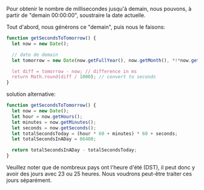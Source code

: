 Pour obtenir le nombre de millisecondes jusqu'à demain, nous pouvons, à partir de "demain 00:00:00", soustraire la date actuelle.

Tout d'abord, nous générons ce "demain", puis nous le faisons:

```js run
function getSecondsToTomorrow() {
  let now = new Date();

  // date de demain
  let tomorrow = new Date(now.getFullYear(), now.getMonth(), *!*now.getDate()+1*/!*);

  let diff = tomorrow - now; // difference in ms
  return Math.round(diff / 1000); // convert to seconds
}
```

solution alternative:

```js run
function getSecondsToTomorrow() {
  let now = new Date();
  let hour = now.getHours();
  let minutes = now.getMinutes();
  let seconds = now.getSeconds();
  let totalSecondsToday = (hour * 60 + minutes) * 60 + seconds;
  let totalSecondsInADay = 86400;

  return totalSecondsInADay - totalSecondsToday;
}
```

Veuillez noter que de nombreux pays ont l'heure d'été (DST), il peut donc y avoir des jours avec 23 ou 25 heures. Nous voudrons peut-être traiter ces jours séparément.
